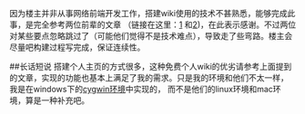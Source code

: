 <!---title:用vimwiki+markdown+pandoc+github搭建免费个人wiki-->
<!---date:2014-11-30 03:04 下午-->

因为楼主并非从事网络前端开发工作，搭建wiki使用的技术不甚熟悉，能够完成此事，是完全参考两位前辈的文章
（链接在这里：[1](http://www.mikewootc.com/wiki/tool/sitebuild/mikewiki.html) 和[2](http://wiki.ohlinux.com/wiki/tool/sitebuild/ohlinuxwiki.html))，在此表示感谢。不过两位对某些要点忽略跳过了（可能他们觉得不是技术难点），导致走了些弯路。楼主会尽量吧构建过程写完成，保证连续性。

##长话短说
搭建个人主页的方式很多，这种免费个人wiki的优劣请参考上面提到的文章，实现的功能也基本上满足了我的需求。只是我的环境和他们不太一样， 
我是在windows下的[cygwin环境]()中实现的， 而不是他们的linux环境和mac环境，算是一种补充吧。

##

